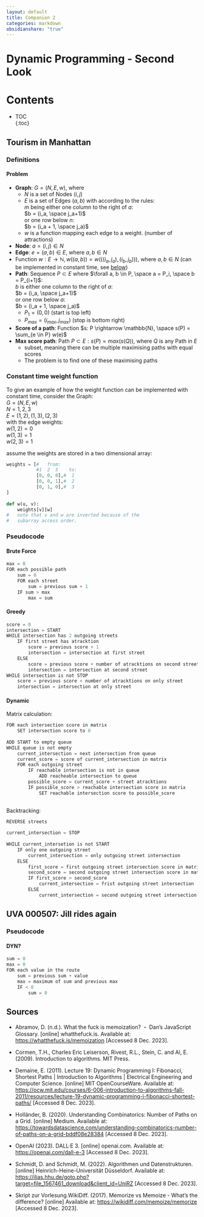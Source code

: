 ```yaml
---  
layout: default  
title: Companion 2  
categories: markdown  
obsidianshare: "true"  
---  
```

  
  
  
  
  
<script type="text/javascript" charset="utf-8"   
src="https://cdn.mathjax.org/mathjax/latest/MathJax.js?config=TeX-AMS-MML_HTMLorMML,  
https://vincenttam.github.io/javascripts/MathJaxLocal.js"></script>  
  
  
  
# Dynamic Programming - Second Look  
  
  
# Contents  
  
  
  
* TOC   
{:toc}  
  
  
## Tourism in Manhattan  
  
  
### Definitions   
  
#### Problem   
  
- $\textbf{Graph}$: $G = (N, E, w)$, where    
	- $N$ is a set of Nodes $(i, j)$    
	- $E$ is a set of Edges $(a, b)$ with according to the rules:    
		$m$ being either one column to the right of $a$:    
			$b = (i_a, \space j_a+1)$     
		or one row below $n$:    
			$b = (i_a + 1, \space j_a)$    
	- $w$ is a function mapping each edge to a weight. (number of attractions)    
- $\textbf{Node}$: $a = (i, j) \in N$   
- $\textbf{Edge}$: $e = (a, b) \in E$, where $a, b \in N$   
- Function $w: E \to \mathbb{N}, w((a, b)) = w(((i_{a}, j_{a}), (i_{b}, j_{b})))$, where $a, b \in N$ (can be implemented in constant time, see [below](https://curolith.github.io/seminar/companion2#constant-time-weight-function))  
- $\textbf{Path}$: Sequence $P \subset E$ where $\forall a, b \in P, \space a = P_i, \space b = P_{i+1}$:    
		$b$ is either one column to the right of $a$:    
			$b = (i_a, \space j_a+1)$     
		or one row below $a$:    
			$b = (i_a + 1, \space j_a)$    
	- $P_{1}=(0,0)$ (start is top left)    
	- $P_{max} = (i_{max}, j_{max})$  (stop is bottom right)    
- $\textbf{Score of a path}$: Function $s: P \rightarrow \mathbb{N}, \space s(P) = \sum_{e \in P} w(e)$    
- $\textbf{Max score path}$: Path $P \subset E : s(P) = max(s(Q))$, where $Q$ is any Path in $E$     
	- subset, meaning there can be multiple maximising paths with equal scores    
	- The problem is to find one of these maximising paths    
  
  
  
### Constant time weight function  
  
To give an example of how the weight function can be implemented with constant time, consider the Graph:    
	$G = (N, E, w)$    
	$N = {1, 2, 3}$    
	$E = {(1, 2), (1, 3), (2, 3)}$    
with the edge weights:    
	$w(1, 2)=0$    
	$w(1,3)=1$    
	$w(2,3)=1$  
  
assume the weights are stored in a two dimensional array:  
```python  
weights = [#   from:  
		   #1  2  3    to:  
		   [0, 0, 0],#  1  
		   [0, 0, 1],#  2  
		   [0, 1, 0],#  3  
]  
  
def w(u, v):  
	weights[v][w]  
#   note that v and w are inverted because of the  
#   subarray access order.  
```  
  
### Pseudocode  
  
#### Brute Force  
  
```java  
max = 0  
FOR each possible path  
	sum = 0  
	FOR each street  
		sum = previous sum + 1  
	IF sum > max  
		max = sum  
```  
  
  
#### Greedy  
  
```java  
score = 0  
intersection = START  
WHILE intersection has 2 outgoing streets  
	IF first street has atracktion  
		score = previous score + 1  
		intersection = intersection at first street  
	ELSE  
		score = previous score + number of atracktions on second street  
		intersection = intersection at second street  
WHILE intersection is not STOP  
	score = previous score + number of atracktions on only street  
	intersection = intersection at only street  
```  
  
#### Dynamic  
  
Matrix calculation:  
```java  
FOR each intersection score in matrix  
	SET intersection score to 0  
  
ADD START to empty queue  
WHILE queue is not empty  
	current_intersection = next intersection from queue  
	current_score = score of current_intersection in matrix  
	FOR each outgoing street  
		IF reachable intersection is not in queue  
			ADD reacheable intersection to queue  
		possible_score = current_score + street atracktions  
		IF possible_score > reachable intersection score in matrix  
			SET reachable intersection score to possible_score  
  
```  
  
Backtracking:  
```java  
REVERSE streets  
  
current_intersection = STOP  
  
WHILE current_intersetion is not START  
	IF only one outgoing street  
		current_intersection = only outgoing street intersection  
	ELSE  
		first_score = first outgoing street intersection score in matrix  
		second_score = second outgoing street intersection score in matrix  
		IF first_score > second_score  
			current_intersection = frist outgoing street intersection  
		ELSE   
			current_intersection = second outgoing street intersection  
```  
  
## UVA 000507: Jill rides again  
  
### Pseudocode  
  
#### DYN?  
```java  
sum = 0  
max = 0  
FOR each value in the route  
	sum = previous sum + value  
	max = maximum of sum and previous max  
	IF < 0  
		sum = 0  
```  
  
## Sources  
  
- Abramov, D. (n.d.). What the fuck is memoization? ・ Dan’s JavaScript Glossary. [online] whatthefuck.is. Available at: <https://whatthefuck.is/memoization> [Accessed 8 Dec. 2023].  
  
- Cormen, T.H., Charles Eric Leiserson, Rivest, R.L., Stein, C. and Al, E. (2009). Introduction to algorithms. MIT Press.  
  
- Demaine, E. (2011). Lecture 19: Dynamic Programming I: Fibonacci, Shortest Paths \| Introduction to Algorithms \| Electrical Engineering and Computer Science. [online] MIT OpenCourseWare. Available at: <https://ocw.mit.edu/courses/6-006-introduction-to-algorithms-fall-2011/resources/lecture-19-dynamic-programming-i-fibonacci-shortest-paths/> [Accessed 8 Dec. 2023].  
  
- Holländer, B. (2020). Understanding Combinatorics: Number of Paths on a Grid. [online] Medium. Available at: <https://towardsdatascience.com/understanding-combinatorics-number-of-paths-on-a-grid-bddf08e28384> [Accessed 8 Dec. 2023].  
  
- OpenAI (2023). DALL·E 3. [online] openai.com. Available at: <https://openai.com/dall-e-3> [Accessed 8 Dec. 2023].  
  
- Schmidt, D. and Schmidt, M. (2022). Algorithmen und Datenstrukturen. [online] Heinrich-Heine-Universität Düsseldorf. Available at: <https://ilias.hhu.de/goto.php?target=file_1567461_download&client_id=UniRZ> [Accessed 8 Dec. 2023].   
  
- Skript zur Vorlesung.WikiDiff. (2017). Memorize vs Memoize - What’s the difference? [online] Available at: <https://wikidiff.com/memoize/memorize> [Accessed 8 Dec. 2023].